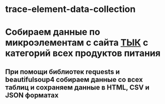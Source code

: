 # trace-element-data-collection
# Собираем данные по микроэлементам с сайта [ТЫК](https://health-diet.ru/table_calorie/?utm_source=leftMenu&utm_medium=table_calorie) с категорий всех продуктов питания
## При помощи библиотек requests и beautifulsoup4 собираем данные со всех таблиц и сохраняем данные в HTML, CSV и JSON форматах
